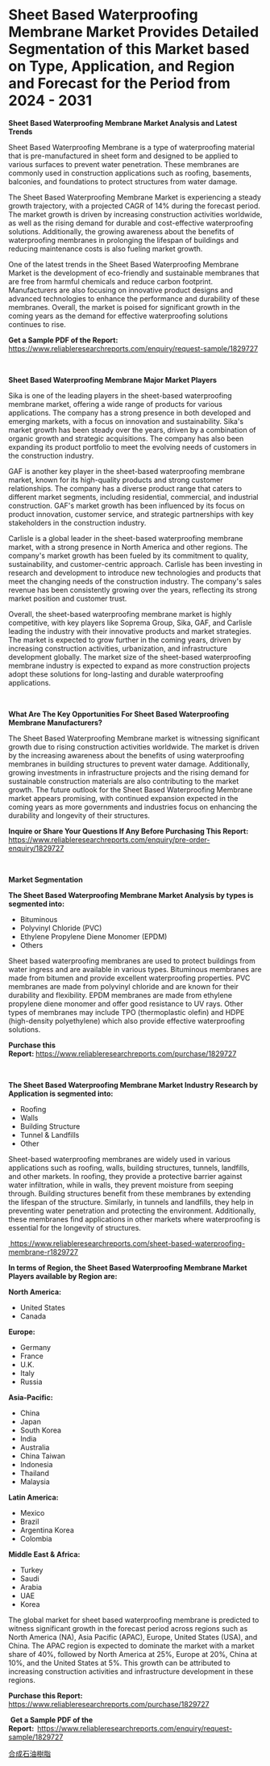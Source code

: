 <p><h1>Sheet Based Waterproofing Membrane Market Provides Detailed Segmentation of this Market based on Type, Application, and Region and Forecast for the Period from 2024 - 2031</h1></p><p><strong>Sheet Based Waterproofing Membrane Market Analysis and Latest Trends</strong></p>
<p><p>Sheet Based Waterproofing Membrane is a type of waterproofing material that is pre-manufactured in sheet form and designed to be applied to various surfaces to prevent water penetration. These membranes are commonly used in construction applications such as roofing, basements, balconies, and foundations to protect structures from water damage.</p><p>The Sheet Based Waterproofing Membrane Market is experiencing a steady growth trajectory, with a projected CAGR of 14% during the forecast period. The market growth is driven by increasing construction activities worldwide, as well as the rising demand for durable and cost-effective waterproofing solutions. Additionally, the growing awareness about the benefits of waterproofing membranes in prolonging the lifespan of buildings and reducing maintenance costs is also fueling market growth.</p><p>One of the latest trends in the Sheet Based Waterproofing Membrane Market is the development of eco-friendly and sustainable membranes that are free from harmful chemicals and reduce carbon footprint. Manufacturers are also focusing on innovative product designs and advanced technologies to enhance the performance and durability of these membranes. Overall, the market is poised for significant growth in the coming years as the demand for effective waterproofing solutions continues to rise.</p></p>
<p><strong>Get a Sample PDF of the Report:&nbsp;</strong> <a href="https://www.reliableresearchreports.com/enquiry/request-sample/1829727">https://www.reliableresearchreports.com/enquiry/request-sample/1829727</a></p>
<p>&nbsp;</p>
<p><strong>Sheet Based Waterproofing Membrane Major Market Players</strong></p>
<p><p>Sika is one of the leading players in the sheet-based waterproofing membrane market, offering a wide range of products for various applications. The company has a strong presence in both developed and emerging markets, with a focus on innovation and sustainability. Sika's market growth has been steady over the years, driven by a combination of organic growth and strategic acquisitions. The company has also been expanding its product portfolio to meet the evolving needs of customers in the construction industry.</p><p>GAF is another key player in the sheet-based waterproofing membrane market, known for its high-quality products and strong customer relationships. The company has a diverse product range that caters to different market segments, including residential, commercial, and industrial construction. GAF's market growth has been influenced by its focus on product innovation, customer service, and strategic partnerships with key stakeholders in the construction industry.</p><p>Carlisle is a global leader in the sheet-based waterproofing membrane market, with a strong presence in North America and other regions. The company's market growth has been fueled by its commitment to quality, sustainability, and customer-centric approach. Carlisle has been investing in research and development to introduce new technologies and products that meet the changing needs of the construction industry. The company's sales revenue has been consistently growing over the years, reflecting its strong market position and customer trust.</p><p>Overall, the sheet-based waterproofing membrane market is highly competitive, with key players like Soprema Group, Sika, GAF, and Carlisle leading the industry with their innovative products and market strategies. The market is expected to grow further in the coming years, driven by increasing construction activities, urbanization, and infrastructure development globally. The market size of the sheet-based waterproofing membrane industry is expected to expand as more construction projects adopt these solutions for long-lasting and durable waterproofing applications.</p></p>
<p>&nbsp;</p>
<p><strong>What Are The Key Opportunities For Sheet Based Waterproofing Membrane Manufacturers?</strong></p>
<p><p>The Sheet Based Waterproofing Membrane market is witnessing significant growth due to rising construction activities worldwide. The market is driven by the increasing awareness about the benefits of using waterproofing membranes in building structures to prevent water damage. Additionally, growing investments in infrastructure projects and the rising demand for sustainable construction materials are also contributing to the market growth. The future outlook for the Sheet Based Waterproofing Membrane market appears promising, with continued expansion expected in the coming years as more governments and industries focus on enhancing the durability and longevity of their structures.</p></p>
<p><strong>Inquire or Share Your Questions If Any Before Purchasing This Report:</strong> <a href="https://www.reliableresearchreports.com/enquiry/pre-order-enquiry/1829727">https://www.reliableresearchreports.com/enquiry/pre-order-enquiry/1829727</a></p>
<p>&nbsp;</p>
<p><strong>Market Segmentation</strong></p>
<p><strong>The Sheet Based Waterproofing Membrane Market Analysis by types is segmented into:</strong></p>
<p><ul><li>Bituminous</li><li>Polyvinyl Chloride (PVC)</li><li>Ethylene Propylene Diene Monomer (EPDM)</li><li>Others</li></ul></p>
<p><p>Sheet based waterproofing membranes are used to protect buildings from water ingress and are available in various types. Bituminous membranes are made from bitumen and provide excellent waterproofing properties. PVC membranes are made from polyvinyl chloride and are known for their durability and flexibility. EPDM membranes are made from ethylene propylene diene monomer and offer good resistance to UV rays. Other types of membranes may include TPO (thermoplastic olefin) and HDPE (high-density polyethylene) which also provide effective waterproofing solutions.</p></p>
<p><strong>Purchase this Report:&nbsp;</strong><a href="https://www.reliableresearchreports.com/purchase/1829727">https://www.reliableresearchreports.com/purchase/1829727</a></p>
<p>&nbsp;</p>
<p><strong>The Sheet Based Waterproofing Membrane Market Industry Research by Application is segmented into:</strong></p>
<p><ul><li>Roofing</li><li>Walls</li><li>Building Structure</li><li>Tunnel & Landfills</li><li>Other</li></ul></p>
<p><p>Sheet-based waterproofing membranes are widely used in various applications such as roofing, walls, building structures, tunnels, landfills, and other markets. In roofing, they provide a protective barrier against water infiltration, while in walls, they prevent moisture from seeping through. Building structures benefit from these membranes by extending the lifespan of the structure. Similarly, in tunnels and landfills, they help in preventing water penetration and protecting the environment. Additionally, these membranes find applications in other markets where waterproofing is essential for the longevity of structures.</p></p>
<p><a href="https://www.reliableresearchreports.com/sheet-based-waterproofing-membrane-r1829727">&nbsp;https://www.reliableresearchreports.com/sheet-based-waterproofing-membrane-r1829727</a></p>
<p><strong>In terms of Region, the Sheet Based Waterproofing Membrane Market Players available by Region are:</strong></p>
<p>
    <p> <strong> North America: </strong>
        <ul>
            <li>United States</li>
            <li>Canada</li>
        </ul>
        </p> 
    <p> <strong> Europe: </strong>
        <ul>
            <li>Germany</li>
            <li>France</li>
            <li>U.K.</li>
            <li>Italy</li>
            <li>Russia</li>
        </ul>
        </p> 
    <p> <strong> Asia-Pacific: </strong>
        <ul>
            <li>China</li>
            <li>Japan</li>
            <li>South Korea</li>
            <li>India</li>
            <li>Australia</li>
            <li>China Taiwan</li>
            <li>Indonesia</li>
            <li>Thailand</li>
            <li>Malaysia</li>
        </ul>
        </p> 
    <p> <strong> Latin America: </strong>
        <ul>
            <li>Mexico</li>
            <li>Brazil</li>
            <li>Argentina Korea</li>
            <li>Colombia</li>
        </ul>
        </p> 
    <p> <strong> Middle East & Africa: </strong>
        <ul>
            <li>Turkey</li>
            <li>Saudi</li>
            <li>Arabia</li>
            <li>UAE</li>
            <li>Korea</li>
        </ul>
    </p>
    </p>
<p><p>The global market for sheet based waterproofing membrane is predicted to witness significant growth in the forecast period across regions such as North America (NA), Asia Pacific (APAC), Europe, United States (USA), and China. The APAC region is expected to dominate the market with a market share of 40%, followed by North America at 25%, Europe at 20%, China at 10%, and the United States at 5%. This growth can be attributed to increasing construction activities and infrastructure development in these regions.</p></p>
<p><strong>Purchase this Report: </strong><a href="https://www.reliableresearchreports.com/purchase/1829727">https://www.reliableresearchreports.com/purchase/1829727</a></p>
<p>&nbsp;<strong>Get a Sample PDF of the Report:&nbsp;&nbsp;</strong><a href="https://www.reliableresearchreports.com/enquiry/request-sample/1829727">https://www.reliableresearchreports.com/enquiry/request-sample/1829727</a></p>
<p><strong></strong></p>
<p><p><a href="https://github.com/pepo3k/Market-Research-Report-List-2/blob/main/4627049138026.md">合成石油樹脂</a></p></p>